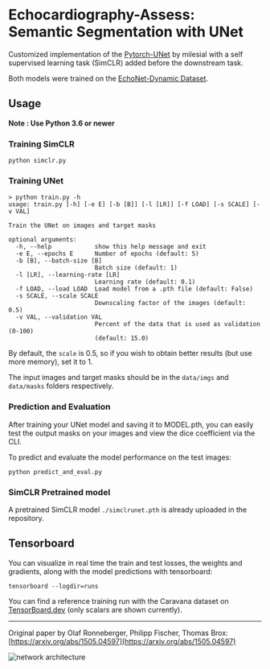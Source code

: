 # Echocardiography-Assess: Semantic Segmentation with UNet


Customized implementation of the [Pytorch-UNet](https://github.com/milesial/Pytorch-UNet) by milesial with a self supervised learning task (SimCLR) added before the downstream task.

Both models were trained on the [EchoNet-Dynamic Dataset](https://echonet.github.io/dynamic/index.html#dataset).

## Usage
**Note : Use Python 3.6 or newer**

### Training SimCLR

`python simclr.py`

### Training UNet

```shell script
> python train.py -h
usage: train.py [-h] [-e E] [-b [B]] [-l [LR]] [-f LOAD] [-s SCALE] [-v VAL]

Train the UNet on images and target masks

optional arguments:
  -h, --help            show this help message and exit
  -e E, --epochs E      Number of epochs (default: 5)
  -b [B], --batch-size [B]
                        Batch size (default: 1)
  -l [LR], --learning-rate [LR]
                        Learning rate (default: 0.1)
  -f LOAD, --load LOAD  Load model from a .pth file (default: False)
  -s SCALE, --scale SCALE
                        Downscaling factor of the images (default: 0.5)
  -v VAL, --validation VAL
                        Percent of the data that is used as validation (0-100)
                        (default: 15.0)

```
By default, the `scale` is 0.5, so if you wish to obtain better results (but use more memory), set it to 1.

The input images and target masks should be in the `data/imgs` and `data/masks` folders respectively.


### Prediction and Evaluation

After training your UNet model and saving it to MODEL.pth, you can easily test the output masks on your images and view the dice coefficient via the CLI.

To predict and evaluate the model performance on the test images:

`python predict_and_eval.py`

### SimCLR Pretrained model
A pretrained SimCLR model `./simclrunet.pth` is already uploaded in the repository.

## Tensorboard
You can visualize in real time the train and test losses, the weights and gradients, along with the model predictions with tensorboard:

`tensorboard --logdir=runs`

You can find a reference training run with the Caravana dataset on [TensorBoard.dev](https://tensorboard.dev/experiment/1m1Ql50MSJixCbG1m9EcDQ/#scalars&_smoothingWeight=0.6) (only scalars are shown currently).


---

Original paper by Olaf Ronneberger, Philipp Fischer, Thomas Brox: [https://arxiv.org/abs/1505.04597](https://arxiv.org/abs/1505.04597)

![network architecture](https://i.imgur.com/jeDVpqF.png)
